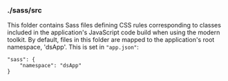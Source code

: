 ### ./sass/src

This folder contains Sass files defining CSS rules corresponding to classes
included in the application's JavaScript code build when using the modern toolkit.
By default, files in this folder are mapped to the application's root namespace, 'dsApp'.
This is set in `"app.json"`:

    "sass": {
        "namespace": "dsApp"
    }